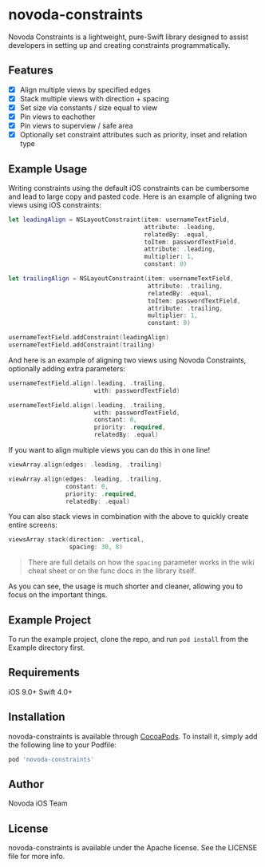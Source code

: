 # novoda-constraints

Novoda Constraints is a lightweight, pure-Swift library designed to assist developers in setting up and creating constraints programmatically.

## Features

- [x] Align multiple views by specified edges
- [x] Stack multiple views with direction + spacing
- [x] Set size via constants / size equal to view
- [x] Pin views to eachother
- [x] Pin views to superview / safe area
- [x] Optionally set constraint attributes such as priority, inset and relation type

## Example Usage

Writing constraints using the default iOS constraints can be cumbersome and lead to large copy and pasted code. Here is an example of aligning two views using iOS constraints:

```swift
let leadingAlign = NSLayoutConstraint(item: usernameTextField,
                                      attribute: .leading,
                                      relatedBy: .equal,
                                      toItem: passwordTextField,
                                      attribute: .leading,
                                      multiplier: 1,
                                      constant: 0)

let trailingAlign = NSLayoutConstraint(item: usernameTextField,
                                       attribute: .trailing,
                                       relatedBy: .equal,
                                       toItem: passwordTextField,
                                       attribute: .trailing,
                                       multiplier: 1,
                                       constant: 0)

usernameTextField.addConstraint(leadingAlign)
usernameTextField.addConstraint(trailing)
```


And here is an example of aligning two views using Novoda Constraints, optionally adding extra parameters:

```swift
usernameTextField.align(.leading, .trailing,
                        with: passwordTextField)

usernameTextField.align(.leading, .trailing,
                        with: passwordTextField,
                        constant: 0,
                        priority: .required,
                        relatedBy: .equal)
```


If you want to align multiple views you can do this in one line!

```swift
viewArray.align(edges: .leading, .trailing)

viewArray.align(edges: .leading, .trailing,
                constant: 0,
                priority: .required,
                relatedBy: .equal)
```


You can also stack views in combination with the above to quickly create entire screens:

```swift
viewsArray.stack(direction: .vertical,
                 spacing: 30, 8)
```
> There are full details on how the `spacing` parameter works in the wiki cheat sheet or on the func docs in the library itself.


As you can see, the usage is much shorter and cleaner, allowing you to focus on the important things.


## Example Project

To run the example project, clone the repo, and run `pod install` from the Example directory first.

## Requirements

iOS 9.0+
Swift 4.0+

## Installation

novoda-constraints is available through [CocoaPods](https://cocoapods.org). To install
it, simply add the following line to your Podfile:

```ruby
pod 'novoda-constraints'
```

## Author

Novoda iOS Team

## License

novoda-constraints is available under the Apache license. See the LICENSE file for more info.

